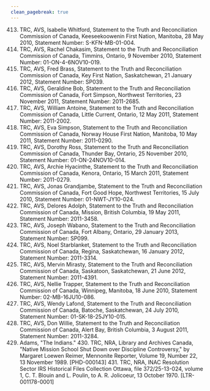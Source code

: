 ```yaml
---
clean_pagebreak: true
---
```


413. TRC, AVS, Isabelle Whitford, Statement to the Truth and Reconciliation Commission of Canada, Keeseekoowenin First Nation, Manitoba, 28 May 2010, Statement Number: S-KFN-MB-01-004.
414. TRC, AVS, Rachel Chakasim, Statement to the Truth and Reconciliation Commission of Canada, Timmins, Ontario, 9 November 2010, Statement Number: 01-ON-4-6NOV10-019.
415. TRC, AVS, Fred Brass, Statement to the Truth and Reconciliation Commission of Canada, Key First Nation, Saskatchewan, 21 January 2012, Statement Number: SP039.
416. TRC, AVS, Geraldine Bob, Statement to the Truth and Reconciliation Commission of Canada, Fort Simpson, Northwest Territories, 23 November 2011, Statement Number: 2011-2685.
417. TRC, AVS, William Antoine, Statement to the Truth and Reconciliation Commission of Canada, Little Current, Ontario, 12 May 2011, Statement Number: 2011-2002.
418. TRC, AVS, Eva Simpson, Statement to the Truth and Reconciliation Commission of Canada, Norway House First Nation, Manitoba, 10 May 2011, Statement Number: 2011-0290.
419. TRC, AVS, Dorothy Ross, Statement to the Truth and Reconciliation Commission of Canada, Thunder Bay, Ontario, 25 November 2010, Statement Number: 01-ON-24NOV10-014.
420. TRC, AVS, Archie Hyacinthe, Statement to the Truth and Reconciliation Commission of Canada, Kenora, Ontario, 15 March 2011, Statement Number: 2011-0279.
421. TRC, AVS, Jonas Grandjambe, Statement to the Truth and Reconciliation Commission of Canada, Fort Good Hope, Northwest Territories, 15 July 2010, Statement Number: 01-NWT-JY10-024.
422. TRC, AVS, Delores Adolph, Statement to the Truth and Reconciliation Commission of Canada, Mission, British Columbia, 19 May 2011, Statement Number: 2011-3458.
423. TRC, AVS, Joseph Wabano, Statement to the Truth and Reconciliation Commission of Canada, Fort Albany, Ontario, 29 January 2013, Statement Number: SP099.
424. TRC, AVS, Noel Starblanket, Statement to the Truth and Reconciliation Commission of Canada, Regina, Saskatchewan, 16 January 2012, Statement Number: 2011-3314.
425. TRC, AVS, Mervin Mirasty, Statement to the Truth and Reconciliation Commission of Canada, Saskatoon, Saskatchewan, 21 June 2012, Statement Number: 2011-4391.
426. TRC, AVS, Nellie Trapper, Statement to the Truth and Reconciliation Commission of Canada, Winnipeg, Manitoba, 18 June 2010, Statement Number: 02-MB-16JU10-086.
427. TRC, AVS, Wendy Lafond, Statement to the Truth and Reconciliation Commission of Canada, Batoche, Saskatchewan, 24 July 2010, Statement Number: 01-SK-18-25JY10-015.
428. TRC, AVS, Don Willie, Statement to the Truth and Reconciliation Commission of Canada, Alert Bay, British Columbia, 3 August 2011, Statement Number: 2011-3284.
429. Adams, "The Indians." 430. TRC, NRA, Library and Archives Canada, "Native Mission School Shut Down over
Discipline Controversy," by Margaret Loewen Reimer, Mennonite Reporter, Volume 19, Number 22, 13 November 1989. [PHD-000143] 431. TRC, NRA, INAC  Resolution Sector  IRS Historical Files Collection  Ottawa, file 372/25-13-024, volume 1, C. T. Blouin and L. Poulin, to A. R. Jolicoeur, 13 October 1970. [LTR-001178-0001]
